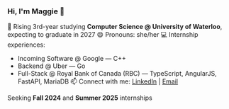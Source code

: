 ### Hi, I'm Maggie 💫

🌱 Rising 3rd-year studying **Computer Science @ University of Waterloo**, expecting to graduate in 2027
😄 Pronouns: she/her
💻 Internship experiences:
- Incoming Software @ Google — C++
- Backend @ Uber — Go
- Full-Stack @ Royal Bank of Canada (RBC) — TypeScript, AngularJS, FastAPI, MariaDB
📫 Connect with me: [LinkedIn]([url](https://www.linkedin.com/in/xmaggieliu/)) | [Email](mailto:mm2liu@uwaterloo.ca)

Seeking **Fall 2024** and **Summer 2025** internships

<!--
Here are some ideas to get you started:

- 🔭 I’m currently working on ...
- 🌱 I’m currently learning ...
- 👯 I’m looking to collaborate on ...
- 🤔 I’m looking for help with ...
- 💬 Ask me about ...
- ⚡ Fun fact: ...
-->
